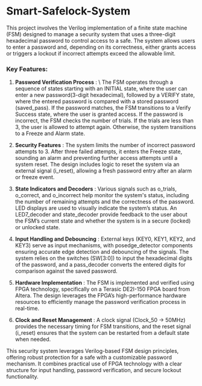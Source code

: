 # Smart-Safelock-System
This project involves the Verilog implementation of a finite state machine (FSM) designed to manage a security system that uses a three-digit hexadecimal password to control access to a safe. The system allows users to enter a password and, depending on its correctness, either grants access or triggers a lockout if incorrect attempts exceed the allowable limit.

### Key Features:
1) **Password Verification Process** : \\
The FSM operates through a sequence of states starting with an INITIAL state, where the user can enter a new password(3-digit hexadecimal), followed by a VERIFY state, where the entered password is compared with a stored password (saved_pass). If the password matches, the FSM transitions to a Verify Success state, where the user is granted access. If the password is incorrect, the FSM checks the number of trials. If the trials are less than 3, the user is allowed to attempt again. Otherwise, the system transitions to a Freeze and Alarm state.

2) **Security Features** :
The system limits the number of incorrect password attempts to 3. After three failed attempts, it enters the Freeze state, sounding an alarm and preventing further access attempts until a system reset. The design includes logic to reset the system via an external signal (i_reset), allowing a fresh password entry after an alarm or freeze event.

3) **State Indicators and Decoders** :
Various signals such as o_trials, o_correct, and o_incorrect help monitor the system's status, including the number of remaining attempts and the correctness of the password. LED displays are used to visually indicate the system’s status. An LED7_decoder and state_decoder provide feedback to the user about the FSM’s current state and whether the system is in a secure (locked) or unlocked state.

4) **Input Handling and Debouncing** :
External keys (KEY0, KEY1, KEY2, and KEY3) serve as input mechanisms, with posedge_detector components ensuring accurate edge detection and debouncing of the signals. The system relies on the switches (SW[3:0]) to input the hexadecimal digits of the password, and a pass_decoder converts the entered digits for comparison against the saved password.

5) **Hardware Implementation** :
The FSM is implemented and verified using FPGA technology, specifically on a Terasic DE2I-150 FPGA board from Altera. The design leverages the FPGA’s high-performance hardware resources to efficiently manage the password verification process in real-time.

6) **Clock and Reset Management** :
A clock signal (Clock_50 -> 50MHz) provides the necessary timing for FSM transitions, and the reset signal (i_reset) ensures that the system can be restarted from a default state when needed.


This security system leverages Verilog-based FSM design principles, offering robust protection for a safe with a customizable password mechanism. It combines practical use of FPGA technology with a clear structure for input handling, password verification, and secure lockout functionality.
